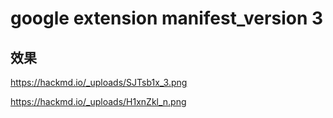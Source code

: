 # google extension manifest_version 3

## 效果

https://hackmd.io/_uploads/SJTsb1x_3.png

https://hackmd.io/_uploads/H1xnZkl_n.png
